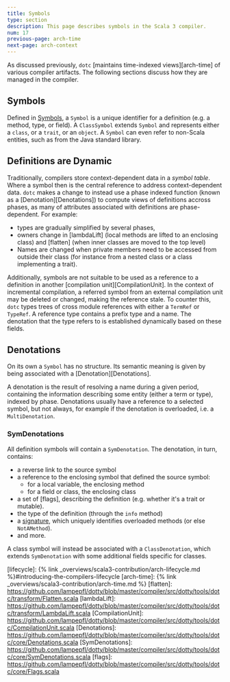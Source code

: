 ```yaml
---
title: Symbols
type: section
description: This page describes symbols in the Scala 3 compiler.
num: 17
previous-page: arch-time
next-page: arch-context
---
```


As discussed previously, `dotc` [maintains time-indexed views][arch-time] of various
compiler artifacts. The following sections discuss how they are managed in the compiler.

## Symbols

Defined in [Symbols], a `Symbol` is a unique identifier for a definition (e.g. a method,
type, or field).  A `ClassSymbol` extends `Symbol` and represents either a
`class`, or a `trait`, or an `object`. A `Symbol` can even refer to non-Scala entities,
such as from the Java standard library.

## Definitions are Dynamic

Traditionally, compilers store context-dependent data in a _symbol table_.
Where a symbol then is the central reference to address context-dependent data.
`dotc` makes a change to instead use a phase indexed function (known as
a [Denotation][Denotations]) to compute views of definitions accross phases,
as many of attributes associated with definitions are phase-dependent. For example:
- types are gradually simplified by several phases,
- owners change in [lambdaLift] (local methods are lifted to an enclosing class)
  and [flatten] (when inner classes are moved to the top level)
- Names are changed when private members need to be accessed from outside
  their class (for instance from a nested class or a class implementing
  a trait).

Additionally, symbols are not suitable to be used as a reference to
a definition in another [compilation unit][CompilationUnit].
In the context of incremental compilation, a referred symbol from
an external compilation unit may be deleted or changed, making the reference
stale. To counter this, `dotc` types trees of cross module references with either
a `TermRef` or `TypeRef`. A reference type contains a prefix type and a name.
The denotation that the type refers to is established dynamically based on
these fields.

## Denotations

On its own a `Symbol` has no structure. Its semantic meaning is given by being associated
with a [Denotation][Denotations].

A denotation is the result of resolving a name during a given period, containing the information
describing some entity (either a term or type), indexed by phase. Denotations usually have a
reference to a selected symbol, but not always, for example if the denotation is overloaded,
i.e. a `MultiDenotation`.

### SymDenotations
All definition symbols will contain a `SymDenotation`. The denotation, in turn, contains:
- a reverse link to the source symbol
- a reference to the enclosing symbol that defined the source symbol:
  - for a local variable, the enclosing method
  - for a field or class, the enclosing class
- a set of [flags], describing the definition (e.g. whether it's a trait or mutable).
- the type of the definition (through the `info` method)
- a [signature][Signature1], which uniquely identifies overloaded methods (or else `NotAMethod`).
- and more.

A class symbol will instead be associated with a `ClassDenotation`, which extends `SymDenotation`
with some additional fields specific for classes.

[Signature1]: https://github.com/lampepfl/dotty/blob/a527f3b1e49c0d48148ccfb2eb52e3302fc4a349/compiler/src/dotty/tools/dotc/core/Signature.scala#L9-L33
[Symbols]: https://github.com/lampepfl/dotty/blob/master/compiler/src/dotty/tools/dotc/core/Symbols.scala
[lifecycle]: {% link _overviews/scala3-contribution/arch-lifecycle.md %}#introducing-the-compilers-lifecycle
[arch-time]: {% link _overviews/scala3-contribution/arch-time.md %}
[flatten]: https://github.com/lampepfl/dotty/blob/master/compiler/src/dotty/tools/dotc/transform/Flatten.scala
[lambdaLift]: https://github.com/lampepfl/dotty/blob/master/compiler/src/dotty/tools/dotc/transform/LambdaLift.scala
[CompilationUnit]: https://github.com/lampepfl/dotty/blob/master/compiler/src/dotty/tools/dotc/CompilationUnit.scala
[Denotations]: https://github.com/lampepfl/dotty/blob/master/compiler/src/dotty/tools/dotc/core/Denotations.scala
[SymDenotations]: https://github.com/lampepfl/dotty/blob/master/compiler/src/dotty/tools/dotc/core/SymDenotations.scala
[flags]: https://github.com/lampepfl/dotty/blob/master/compiler/src/dotty/tools/dotc/core/Flags.scala
